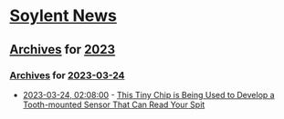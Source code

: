 # [Soylent News](../../../README.md)

## [Archives](../../index.md) for [2023](../index.md)

### [Archives](../../index.md) for [2023-03-24](index.md)

* [2023-03-24, 02:08:00](https://soylentnews.org/article.pl?sid=23/03/23/0352236&from=rss) - [This Tiny Chip is Being Used to Develop a Tooth-mounted Sensor That Can Read Your Spit](https://soylentnews.org/article.pl?sid=23/03/23/0352236&from=rss)
